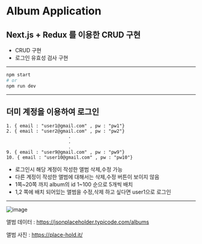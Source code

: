 # Album Application
## Next.js + Redux 를 이용한 CRUD 구현

-  CRUD 구현
- 로그인 유효성 검사 구현

---

```bash
npm start
# or
npm run dev
```
---

## 더미 계정을 이용하여 로그인
~~~
1. { email : "user1@gmail.com" , pw : "pw1"}
2. { email : "user2@gmail.com" , pw : "pw2"}
                       .
                       .  
                       .
9. { email : "user9@gmail.com" , pw : "pw9"}
10. { email : "user10@gmail.com" , pw : "pw10"}
~~~

- 로그인시 해당 계정이 작성한 앨범 삭제,수정 가능
- 다른 계정이 작성한 앨범에 대해서는 삭제,수정 버튼이 보이지 않음
- 1쪽~20쪽 까지  album의 id 1~100 순으로 5개씩 배치
- 1,2 쪽에 배치 되어있는 앨범을 수정,삭제 하고 싶다면 user1으로 로그인

---


![image](https://user-images.githubusercontent.com/68550254/169650815-2a69b151-a1ff-46fc-b77d-82b909786c8a.png)

앨범 데이터 : https://jsonplaceholder.typicode.com/albums

앨범 사진 : https://place-hold.it/
